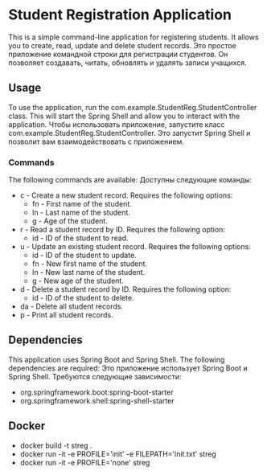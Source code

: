 # Student Registration Application

This is a simple command-line application for registering students. It allows you to create, read, update and delete student records.
Это простое приложение командной строки для регистрации студентов. Он позволяет создавать, читать, обновлять и удалять записи учащихся.
## Usage

To use the application, run the com.example.StudentReg.StudentController class. This will start the Spring Shell and allow you to interact with the application.
Чтобы использовать приложение, запустите класс com.example.StudentReg.StudentController. Это запустит Spring Shell и позволит вам взаимодействовать с приложением.
### Commands

The following commands are available:
Доступны следующие команды:

- c - Create a new student record. Requires the following options:
    - fn - First name of the student.
    - ln - Last name of the student.
    - g - Age of the student.
- r - Read a student record by ID. Requires the following option:
    - id - ID of the student to read.
- u - Update an existing student record. Requires the following options:
    - id - ID of the student to update.
    - fn - New first name of the student.
    - ln - New last name of the student.
    - g - New age of the student.
- d - Delete a student record by ID. Requires the following option:
    - id - ID of the student to delete.
- da - Delete all student records.
- p - Print all student records.

## Dependencies

This application uses Spring Boot and Spring Shell. The following dependencies are required:
Это приложение использует Spring Boot и Spring Shell. Требуются следующие зависимости:


- org.springframework.boot:spring-boot-starter
- org.springframework.shell:spring-shell-starter

## Docker

-  docker build -t streg .
-  docker run -it -e  PROFILE='init' -e FILEPATH='init.txt' streg 
-  docker run -it -e  PROFILE='none'  streg